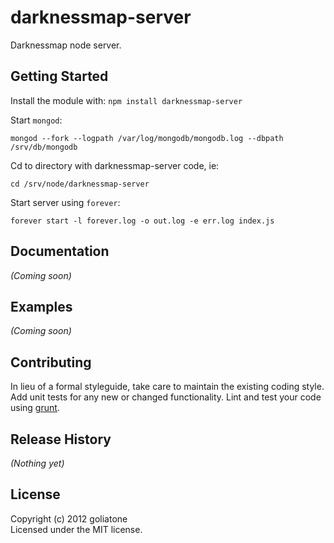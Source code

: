 # darknessmap-server

Darknessmap node server.

## Getting Started
Install the module with: `npm install darknessmap-server`

Start `mongod`:
```
mongod --fork --logpath /var/log/mongodb/mongodb.log --dbpath /srv/db/mongodb
```

Cd to directory with darknessmap-server code, ie:
```
cd /srv/node/darknessmap-server
```

Start server using `forever`:
```
forever start -l forever.log -o out.log -e err.log index.js 
```

## Documentation
_(Coming soon)_

## Examples
_(Coming soon)_

## Contributing
In lieu of a formal styleguide, take care to maintain the existing coding style. Add unit tests for any new or changed functionality. Lint and test your code using [grunt](https://github.com/cowboy/grunt).

## Release History
_(Nothing yet)_

## License
Copyright (c) 2012 goliatone  
Licensed under the MIT license.

